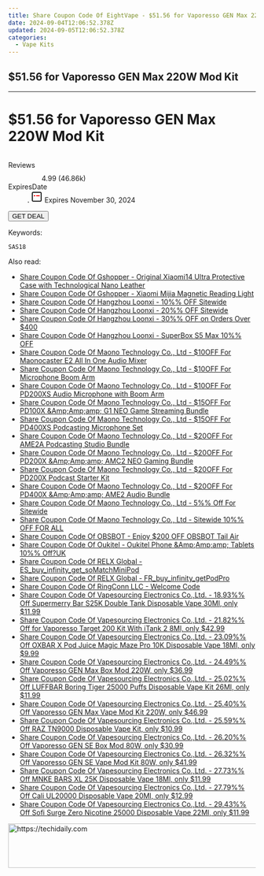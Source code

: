 ```yaml
---
title: Share Coupon Code Of EightVape - $51.56 for Vaporesso GEN Max 220W Mod Kit
date: 2024-09-04T12:06:52.378Z
updated: 2024-09-05T12:06:52.378Z
categories:
  - Vape Kits
---
```


## $51.56 for Vaporesso GEN Max 220W Mod Kit

<hr>
<main class="px-4 py-6 sm:p-6 md:px-8 md:py-10">
  <div class="mx-auto grid max-w-4xl grid-cols-1 lg:max-w-5xl lg:grid-cols-2 lg:gap-x-20">
    <div class="relative col-start-1 row-start-1 flex flex-col-reverse rounded-lg bg-gradient-to-t from-black/75 via-black/0 p-3 sm:row-start-2 sm:bg-none sm:p-0 lg:row-start-1">
      <h1 class="mt-1 text-lg font-semibold text-white sm:text-slate-900 md:text-2xl dark:sm:text-white">$51.56 for Vaporesso GEN Max 220W Mod Kit</h1>
    </div>
        <div class="col-start-1 col-end-3 row-start-1 grid gap-4 sm:mb-6 sm:grid-cols-4 lg:col-start-2 lg:row-span-6 lg:row-end-6 lg:mb-0 lg:gap-6">
      <img src="https://static.shareasale.com/image/59344/deal/VaporessoGENSE80WModKit_00.jpg" alt="" class="h-60 w-full rounded-lg object-cover sm:col-span-2 sm:h-52 lg:col-span-full" loading="lazy" />
    </div>
        <dl class="row-start-2 mt-4 flex items-center text-xs font-medium sm:row-start-3 sm:mt-1 md:mt-2.5 lg:row-start-2">
      <dt class="sr-only">Reviews</dt>
      <dd class="flex items-center text-indigo-600 dark:text-indigo-400">
        <svg width="24" height="24" fill="none" aria-hidden="true" class="mr-1 stroke-current dark:stroke-indigo-500">
          <path d="m12 5 2 5h5l-4 4 2.103 5L12 16l-5.103 3L9 14l-4-4h5l2-5Z" stroke-width="2" stroke-linecap="round" stroke-linejoin="round" />
        </svg>
        <span>4.99 <span class="font-normal text-slate-400">(46.86k)</span></span>
      </dd>
      <dt class="sr-only">ExpiresDate</dt>
      <dd class="flex items-center">
        <svg width="2" height="2" aria-hidden="true" fill="currentColor" class="mx-3 text-slate-300">
          <circle cx="1" cy="1" r="1" />
        </svg>
        <svg width="24" height="24" viewBox="0 0 24 24" fill="none" stroke="currentColor" stroke-width="2">
          <rect x="3" y="3" width="18" height="18" rx="2" fill="#fff" />
          <path d="M6 10L18 10" stroke="red" stroke-width="2" fill="none" />
          <path d="M10 6L10 18" stroke="#fff" stroke-width="2" fill="none" />
        </svg>
        Expires November 30, 2024      </dd>
    </dl>
    <div class="col-start-1 row-start-3 mt-4 self-center sm:col-start-2 sm:row-span-2 sm:row-start-2 sm:mt-0 lg:col-start-1 lg:row-start-3 lg:row-end-4 lg:mt-6">
      <button type="button" onClick="javascript:window.open(decodeURIComponent('https%3A%2F%2Fwww.shareasale.com%2Fu.cfm%3Fd%3D1228096%26m%3D59344%26u%3D4338022'), '_blank');void(0);" class="rounded-lg bg-red-600 px-3 py-2 text-sm font-medium leading-6 text-white">GET DEAL</button>
    </div>
    <p class="col-start-1 mt-4 text-sm leading-6 sm:col-span-2 lg:col-span-1 lg:row-start-4 lg:mt-6 dark:text-slate-400"> Keywords: </p>
    <p class="mt-4">
      <code class="bg-purple-900 p-4 text-sm font-bold tracking-widest text-white">SAS18</code>
    </p>
  </div>
</main>
<span class="atpl-alsoreadstyle">Also read:</span>
<div><ul>
<li><a href="https://coupons.techidaily.com/coupon-1117801-share-97331-sale/"><u>Share Coupon Code Of Gshopper - Original Xiaomi14 Ultra Protective Case with Technological Nano Leather</u></a></li>
<li><a href="https://coupons.techidaily.com/coupon-1117802-share-97331-sale/"><u>Share Coupon Code Of Gshopper - Xiaomi Mijia Magnetic Reading Light</u></a></li>
<li><a href="https://coupons.techidaily.com/coupon-1117607-share-155620-sale/"><u>Share Coupon Code Of Hangzhou Loonxi - 10%% OFF Sitewide</u></a></li>
<li><a href="https://coupons.techidaily.com/coupon-1117608-share-155620-sale/"><u>Share Coupon Code Of Hangzhou Loonxi - 20%% OFF Sitewide</u></a></li>
<li><a href="https://coupons.techidaily.com/coupon-1117609-share-155620-sale/"><u>Share Coupon Code Of Hangzhou Loonxi - 30%% OFF on Orders Over $400</u></a></li>
<li><a href="https://coupons.techidaily.com/coupon-1116765-share-155620-sale/"><u>Share Coupon Code Of Hangzhou Loonxi - SuperBox S5 Max 10%% OFF</u></a></li>
<li><a href="https://coupons.techidaily.com/coupon-1117639-share-156155-sale/"><u>Share Coupon Code Of Maono Technology Co., Ltd - $10OFF For Maonocaster E2 All In One Audio Mixer</u></a></li>
<li><a href="https://coupons.techidaily.com/coupon-1117640-share-156155-sale/"><u>Share Coupon Code Of Maono Technology Co., Ltd - $10OFF For Microphone Boom Arm</u></a></li>
<li><a href="https://coupons.techidaily.com/coupon-1117638-share-156155-sale/"><u>Share Coupon Code Of Maono Technology Co., Ltd - $10OFF For PD200XS Audio Microphone with Boom Arm</u></a></li>
<li><a href="https://coupons.techidaily.com/coupon-1117636-share-156155-sale/"><u>Share Coupon Code Of Maono Technology Co., Ltd - $15OFF For PD100X &Amp;Amp;amp; G1 NEO Game Streaming Bundle</u></a></li>
<li><a href="https://coupons.techidaily.com/coupon-1117637-share-156155-sale/"><u>Share Coupon Code Of Maono Technology Co., Ltd - $15OFF For PD400XS Podcasting Microphone Set</u></a></li>
<li><a href="https://coupons.techidaily.com/coupon-1117635-share-156155-sale/"><u>Share Coupon Code Of Maono Technology Co., Ltd - $20OFF For AME2A Podcasting Studio Bundle</u></a></li>
<li><a href="https://coupons.techidaily.com/coupon-1117615-share-156155-sale/"><u>Share Coupon Code Of Maono Technology Co., Ltd - $20OFF For PD200X &Amp;Amp;amp; AMC2 NEO Gaming Bundle</u></a></li>
<li><a href="https://coupons.techidaily.com/coupon-1117634-share-156155-sale/"><u>Share Coupon Code Of Maono Technology Co., Ltd - $20OFF For PD200X Podcast Starter Kit</u></a></li>
<li><a href="https://coupons.techidaily.com/coupon-1117604-share-156155-sale/"><u>Share Coupon Code Of Maono Technology Co., Ltd - $20OFF For PD400X &Amp;Amp;amp; AME2 Audio Bundle</u></a></li>
<li><a href="https://coupons.techidaily.com/coupon-1117603-share-156155-sale/"><u>Share Coupon Code Of Maono Technology Co., Ltd - 5%% Off For Sitewide</u></a></li>
<li><a href="https://coupons.techidaily.com/coupon-1116356-share-156155-sale/"><u>Share Coupon Code Of Maono Technology Co., Ltd - Sitewide 10%%  OFF FOR ALL</u></a></li>
<li><a href="https://coupons.techidaily.com/coupon-1104829-share-114666-sale/"><u>Share Coupon Code Of OBSBOT - Enjoy $200 OFF OBSBOT Tail Air</u></a></li>
<li><a href="https://coupons.techidaily.com/coupon-1117277-share-128178-sale/"><u>Share Coupon Code Of Oukitel - Oukitel Phone &Amp;Amp;amp; Tablets 10%% Off?UK</u></a></li>
<li><a href="https://coupons.techidaily.com/coupon-1117301-share-92020-sale/"><u>Share Coupon Code Of RELX Global - ES_buy_infinity_get_soMatchMiniPod</u></a></li>
<li><a href="https://coupons.techidaily.com/coupon-1117302-share-92020-sale/"><u>Share Coupon Code Of RELX Global - FR_buy_infinity_getPodPro</u></a></li>
<li><a href="https://coupons.techidaily.com/coupon-1111558-share-154268-sale/"><u>Share Coupon Code Of RingConn LLC - Welcome Code</u></a></li>
<li><a href="https://coupons.techidaily.com/coupon-1117345-share-90958-sale/"><u>Share Coupon Code Of Vapesourcing Electronics Co.,Ltd. - 18.93%% Off Supermerry Bar S25K Double Tank Disposable Vape 30Ml, only $11.99</u></a></li>
<li><a href="https://coupons.techidaily.com/coupon-1037527-share-90958-sale/"><u>Share Coupon Code Of Vapesourcing Electronics Co.,Ltd. - 21.82%% Off for Vaporesso Target 200 Kit With iTank 2 8Ml, only $42.99</u></a></li>
<li><a href="https://coupons.techidaily.com/coupon-1080593-share-90958-sale/"><u>Share Coupon Code Of Vapesourcing Electronics Co.,Ltd. - 23.09%% Off OXBAR X Pod Juice Magic Maze Pro 10K Disposable Vape 18Ml, only $9.99</u></a></li>
<li><a href="https://coupons.techidaily.com/coupon-1117770-share-90958-sale/"><u>Share Coupon Code Of Vapesourcing Electronics Co.,Ltd. - 24.49%% Off Vaporesso GEN Max Box Mod 220W, only $36.99</u></a></li>
<li><a href="https://coupons.techidaily.com/coupon-1104218-share-90958-sale/"><u>Share Coupon Code Of Vapesourcing Electronics Co.,Ltd. - 25.02%% Off LUFFBAR Boring Tiger 25000 Puffs Disposable Vape Kit 26Ml, only $11.99</u></a></li>
<li><a href="https://coupons.techidaily.com/coupon-1117771-share-90958-sale/"><u>Share Coupon Code Of Vapesourcing Electronics Co.,Ltd. - 25.40%% Off Vaporesso GEN Max Vape Mod Kit 220W, only $46.99</u></a></li>
<li><a href="https://coupons.techidaily.com/coupon-1064926-share-90958-sale/"><u>Share Coupon Code Of Vapesourcing Electronics Co.,Ltd. - 25.59%% Off RAZ TN9000 Disposable Vape Kit, only $10.99</u></a></li>
<li><a href="https://coupons.techidaily.com/coupon-1117772-share-90958-sale/"><u>Share Coupon Code Of Vapesourcing Electronics Co.,Ltd. - 26.20%% Off Vaporesso GEN SE Box Mod 80W, only $30.99</u></a></li>
<li><a href="https://coupons.techidaily.com/coupon-1117773-share-90958-sale/"><u>Share Coupon Code Of Vapesourcing Electronics Co.,Ltd. - 26.32%% Off Vaporesso GEN SE Vape Mod Kit 80W, only $41.99</u></a></li>
<li><a href="https://coupons.techidaily.com/coupon-1117562-share-90958-sale/"><u>Share Coupon Code Of Vapesourcing Electronics Co.,Ltd. - 27.73%% Off MNKE BARS XL 25K Disposable Vape 18Ml, only $11.99</u></a></li>
<li><a href="https://coupons.techidaily.com/coupon-1117344-share-90958-sale/"><u>Share Coupon Code Of Vapesourcing Electronics Co.,Ltd. - 27.79%% Off Cali UL20000 Disposable Vape 20Ml, only $12.99</u></a></li>
<li><a href="https://coupons.techidaily.com/coupon-1117343-share-90958-sale/"><u>Share Coupon Code Of Vapesourcing Electronics Co.,Ltd. - 29.43%% Off Sofi Surge Zero Nicotine 25000 Disposable Vape 22Ml, only $11.99</u></a></li>
</ul></div>

<ins class="adsbygoogle"
      style="display:block"
      data-ad-client="ca-pub-7571918770474297"
      data-ad-slot="8358498916"
      data-ad-format="auto"
      data-full-width-responsive="true"></ins>
<!-- affiliate ads begin -->
<a href="https://homestyler.sjv.io/c/5597632/1943647/22993" target="_top" id="1943647">
  <img src="//a.impactradius-go.com/display-ad/22993-1943647" border="0" alt="https://techidaily.com" width="728" height="90"/>
</a>
<img height="0" width="0" src="https://homestyler.sjv.io/i/5597632/1943647/22993" style="position:absolute;visibility:hidden;" border="0" />
<!-- affiliate ads end -->